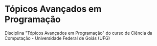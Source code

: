 # Tópicos Avançados em Programação
Disciplina "Tópicos Avançados em Programação" do curso de Ciência da Computação - Universidade Federal de Goiás (UFG)
